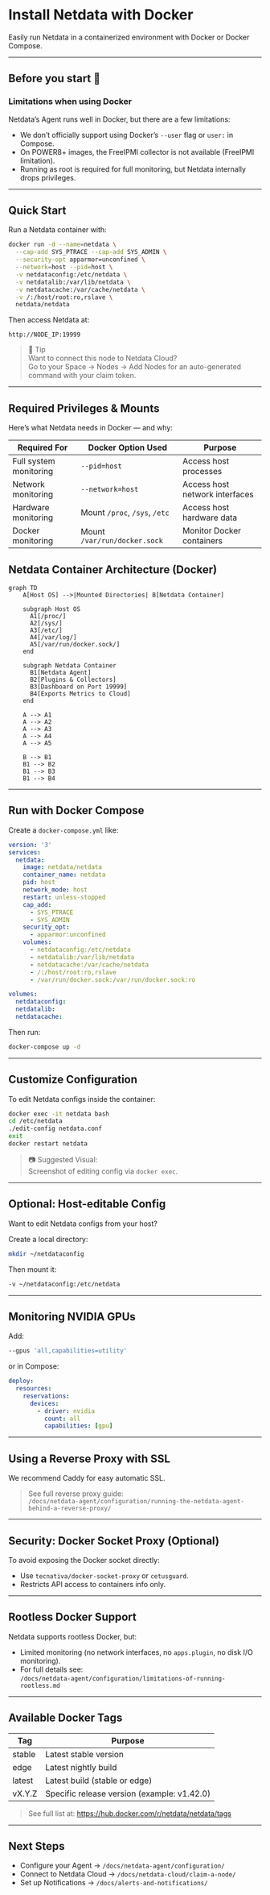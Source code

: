 # Install Netdata with Docker

Easily run Netdata in a containerized environment with Docker or Docker Compose.

---

## Before you start 🚨

### Limitations when using Docker

Netdata’s Agent runs well in Docker, but there are a few limitations:

- We don’t officially support using Docker’s `--user` flag or `user:` in Compose.
- On POWER8+ images, the FreeIPMI collector is not available (FreeIPMI limitation).
- Running as root is required for full monitoring, but Netdata internally drops privileges.

---

## Quick Start

Run a Netdata container with:

```bash
docker run -d --name=netdata \
  --cap-add SYS_PTRACE --cap-add SYS_ADMIN \
  --security-opt apparmor=unconfined \
  --network=host --pid=host \
  -v netdataconfig:/etc/netdata \
  -v netdatalib:/var/lib/netdata \
  -v netdatacache:/var/cache/netdata \
  -v /:/host/root:ro,rslave \
  netdata/netdata
```

Then access Netdata at:

```
http://NODE_IP:19999
```

> :bookmark_tabs: Tip  
> Want to connect this node to Netdata Cloud?  
> Go to your Space → Nodes → Add Nodes for an auto-generated command with your claim token.

---

## Required Privileges & Mounts

Here’s what Netdata needs in Docker — and why:

| Required For              | Docker Option Used             | Purpose                                      |
|--------------------------|--------------------------------|----------------------------------------------|
| Full system monitoring   | `--pid=host`                   | Access host processes                       |
| Network monitoring       | `--network=host`               | Access host network interfaces              |
| Hardware monitoring      | Mount `/proc`, `/sys`, `/etc`  | Access host hardware data                  |
| Docker monitoring        | Mount `/var/run/docker.sock`   | Monitor Docker containers                  |

## Netdata Container Architecture (Docker)

```mermaid
graph TD
    A[Host OS] -->|Mounted Directories| B[Netdata Container]

    subgraph Host OS
      A1[/proc/]
      A2[/sys/]
      A3[/etc/]
      A4[/var/log/]
      A5[/var/run/docker.sock/]
    end

    subgraph Netdata Container
      B1[Netdata Agent]
      B2[Plugins & Collectors]
      B3[Dashboard on Port 19999]
      B4[Exports Metrics to Cloud]
    end

    A --> A1
    A --> A2
    A --> A3
    A --> A4
    A --> A5

    B --> B1
    B1 --> B2
    B1 --> B3
    B1 --> B4
```
---

## Run with Docker Compose

Create a `docker-compose.yml` like:

```yaml
version: '3'
services:
  netdata:
    image: netdata/netdata
    container_name: netdata
    pid: host
    network_mode: host
    restart: unless-stopped
    cap_add:
      - SYS_PTRACE
      - SYS_ADMIN
    security_opt:
      - apparmor:unconfined
    volumes:
      - netdataconfig:/etc/netdata
      - netdatalib:/var/lib/netdata
      - netdatacache:/var/cache/netdata
      - /:/host/root:ro,rslave
      - /var/run/docker.sock:/var/run/docker.sock:ro

volumes:
  netdataconfig:
  netdatalib:
  netdatacache:
```

Then run:

```bash
docker-compose up -d
```

---

## Customize Configuration

To edit Netdata configs inside the container:

```bash
docker exec -it netdata bash
cd /etc/netdata
./edit-config netdata.conf
exit
docker restart netdata
```

> :camera: Suggested Visual:  
> Screenshot of editing config via `docker exec`.

---

## Optional: Host-editable Config

Want to edit Netdata configs from your host?

Create a local directory:

```bash
mkdir ~/netdataconfig
```

Then mount it:

```bash
-v ~/netdataconfig:/etc/netdata
```
---

## Monitoring NVIDIA GPUs

Add:

```bash
--gpus 'all,capabilities=utility'
```

or in Compose:

```yaml
deploy:
  resources:
    reservations:
      devices:
        - driver: nvidia
          count: all
          capabilities: [gpu]
```

---

## Using a Reverse Proxy with SSL

We recommend Caddy for easy automatic SSL.

> See full reverse proxy guide:  
> `/docs/netdata-agent/configuration/running-the-netdata-agent-behind-a-reverse-proxy/`

---

## Security: Docker Socket Proxy (Optional)

To avoid exposing the Docker socket directly:

- Use `tecnativa/docker-socket-proxy` or `cetusguard`.
- Restricts API access to containers info only.

---

## Rootless Docker Support

Netdata supports rootless Docker, but:

- Limited monitoring (no network interfaces, no `apps.plugin`, no disk I/O monitoring).
- For full details see:  
  `/docs/netdata-agent/configuration/limitations-of-running-rootless.md`

---

## Available Docker Tags

| Tag     | Purpose                                        |
|---------|------------------------------------------------|
| stable  | Latest stable version                         |
| edge    | Latest nightly build                          |
| latest  | Latest build (stable or edge)                 |
| vX.Y.Z  | Specific release version (example: v1.42.0)  |

> See full list at: https://hub.docker.com/r/netdata/netdata/tags

---

## Next Steps

- Configure your Agent → `/docs/netdata-agent/configuration/`
- Connect to Netdata Cloud → `/docs/netdata-cloud/claim-a-node/`
- Set up Notifications → `/docs/alerts-and-notifications/`